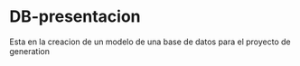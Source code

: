 # DB-presentacion

Esta en la creacion de un modelo de una base de datos para el proyecto de generation
